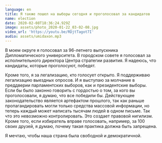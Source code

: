 ```yaml
---
language: en
title: Я также пошел на выборы сегодня и проголосовал за кандидатов
name: election
date: 2020-02-08T18:36:24.929Z
image: assets/photo_2020-01-22_03-02-08.jpg
video_url: 'https://youtu.be/RDjtTagot7I'
audio: assets/umidaxon.mp3
---
```

В моем округе я голосовал за 96-летнего выпускника Дипломатического университета. В городском совете я голосовал за исполнительного директора Центра стратегии развития. Я надеюсь, что кандидаты, которые проголосуют, победят.

Кроме того, я за легализацию, кто голосует открыто. Я поддерживаю легализацию выездных опросов. И я выступаю за молчание в преддверии парламентских выборов, как и президентские выборы. Если бы было законно говорить с гордостью о том, за кого вы проголосовали, я думаю, что все победили бы. Действующее законодательство является артефактом прошлого, так как раньше пропагандировать могли только средства массовой информации, но теперь каждый может написать тысячам людей в одном письме. Так что это невозможно контролировать. Это создает правовой нигилизм. Кроме того, если избиратель вправе голосовать, например, за 100 своих друзей, я думаю, почему такая практика должна быть запрещена.

Я мечтаю, чтобы наша страна была свободной и демократичной.
